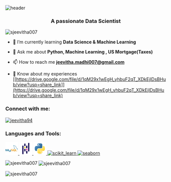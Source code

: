 ![header](https://capsule-render.vercel.app/api?color=timeGradient&height=250&type=waving&text=Good%20day%20,I'm%20Jeevitha%20S&fontSize=60&fontColor=060207&fontAlignY=38&desc=Datascience%20Professional&descAlignY=60&descAlign=50)
<h3 align="center">A passionate Data Scientist</h3>


<p align="left"> <img src="https://komarev.com/ghpvc/?username=sjeevitha007&label=Profile%20views&color=0e75b6&style=flat" alt="sjeevitha007" /> </p>

- 🌱 I’m currently learning **Data Science & Machine Learning**

- 💬 Ask me about **Python, Machine Learning , US Mortgage(Taxes)**

- 📫 How to reach me **jeevitha.madhi007@gmail.com**

- 📄 Know about my experiences [[https://drive.google.com/file/d/1qM29x1wEgH_yhbuF2qT_XDkEjIDsBHub/view?usp=share_link]](https://drive.google.com/file/d/1qM29x1wEgH_yhbuF2qT_XDkEjIDsBHub/view?usp=share_link)

<h3 align="left">Connect with me:</h3>
<p align="left">
<a href="https://linkedin.com/in/jeevitha94" target="blank"><img align="center" src="https://raw.githubusercontent.com/rahuldkjain/github-profile-readme-generator/master/src/images/icons/Social/linked-in-alt.svg" alt="jeevitha94" height="30" width="40" /></a>
</p>

<h3 align="left">Languages and Tools:</h3>
<p align="left"> <a href="https://www.mysql.com/" target="_blank" rel="noreferrer"> <img src="https://raw.githubusercontent.com/devicons/devicon/master/icons/mysql/mysql-original-wordmark.svg" alt="mysql" width="40" height="40"/> </a> <a href="https://pandas.pydata.org/" target="_blank" rel="noreferrer"> <img src="https://raw.githubusercontent.com/devicons/devicon/2ae2a900d2f041da66e950e4d48052658d850630/icons/pandas/pandas-original.svg" alt="pandas" width="40" height="40"/> </a> <a href="https://www.python.org" target="_blank" rel="noreferrer"> <img src="https://raw.githubusercontent.com/devicons/devicon/master/icons/python/python-original.svg" alt="python" width="40" height="40"/> </a> <a href="https://scikit-learn.org/" target="_blank" rel="noreferrer"> <img src="https://upload.wikimedia.org/wikipedia/commons/0/05/Scikit_learn_logo_small.svg" alt="scikit_learn" width="40" height="40"/> </a> <a href="https://seaborn.pydata.org/" target="_blank" rel="noreferrer"> <img src="https://seaborn.pydata.org/_images/logo-mark-lightbg.svg" alt="seaborn" width="40" height="40"/> </a> </p>

<p><img align="left" src="https://github-readme-stats.vercel.app/api/top-langs?username=sjeevitha007&show_icons=true&locale=en&layout=compact" alt="sjeevitha007" /></p>

<p>&nbsp;<img align="center" src="https://github-readme-stats.vercel.app/api?username=sjeevitha007&show_icons=true&locale=en" alt="sjeevitha007" /></p>

<p><img align="center" src="https://github-readme-streak-stats.herokuapp.com/?user=sjeevitha007&" alt="sjeevitha007" /></p>
